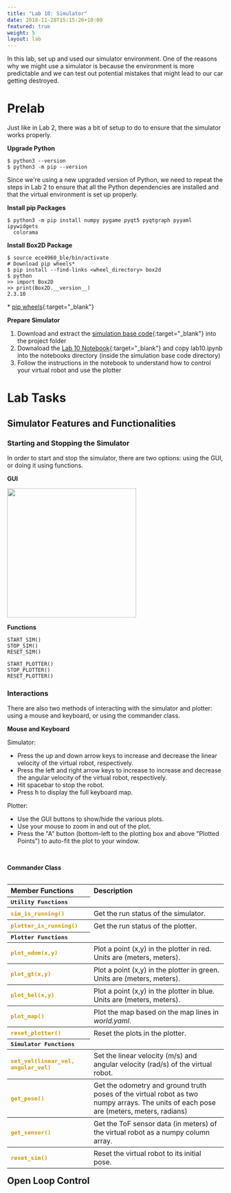 ```yaml
---
title: "Lab 10: Simulator"
date: 2018-11-28T15:15:26+10:00
featured: true
weight: 5
layout: lab
---
```


<style type="text/css">
  .gist {width:700px !important;}
  .gist-file
  .gist-data {max-height: 500px;max-width: 700px;}
</style>

In this lab, set up and used our simulator environment. One of the reasons why we might use a simulator is because the environment is more predictable and we can test out potential mistakes that might lead to our car getting destroyed.

# Prelab

Just like in Lab 2, there was a bit of setup to do to ensure that the simulator works properly.

__Upgrade Python__
>
    $ python3 --version
    $ python3 -m pip --version

Since we're using a new upgraded version of Python, we need to repeat the steps in Lab 2 to ensure that all the Python dependencies are installed and that the virtual environment is set up properly.

__Install pip Packages__
>
    $ python3 -m pip install numpy pygame pyqt5 pyqtgraph pyyaml ipywidgets 
      colorama

__Install Box2D Package__
>
    $ source ece4960_ble/bin/activate
    # Download pip wheels*
    $ pip install --find-links <wheel_directory> box2d
    $ python
    >> import Box2D
    >> print(Box2D.__version__)
    2.3.10

\* [pip wheels](https://cornell.box.com/s/3ihhcv6efjfhdkkmtwn0qktj1zd1pxc7){:target="_blank"}

__Prepare Simulator__

1. Download and extract the [simulation base code](https://github.com/CEI-lab/ECE4960-sim-release){:target="_blank"} into the project folder
2. Downaload the [Lab 10 Notebook](https://github.com/CEI-lab/ECE4960-lab10){:target="_blank"} and copy lab10.ipynb into the notebooks directory (inside the simulation base code directory)
3. Follow the instructions in the notebook to understand how to control your virtual robot and use the plotter

# Lab Tasks

## Simulator Features and Functionalities

### Starting and Stopping the Simulator

In order to start and stop the simulator, there are two options: using the GUI, or doing it using functions. 

__GUI__
<p align="left"><img src="../../images/lab10/gui.png" height="300" width="300"></p>

__Functions__
>
    START_SIM()
    STOP_SIM()
    RESET_SIM()
>
    START_PLOTTER()
    STOP_PLOTTER()
    RESET_PLOTTER()

### Interactions

There are also two methods of interacting with the simulator and plotter: using a mouse and keyboard, or using the commander class.

__Mouse and Keyboard__

Simulator:
* Press the up and down arrow keys to increase and decrease the linear velocity of the virtual robot, respectively.
* Press the left and right arrow keys to increase to increase and decrease the angular velocity of the virtual robot, respectively.
* Hit spacebar to stop the robot.
* Press h to display the full keyboard map.

Plotter:
* Use the GUI buttons to show/hide the various plots.
* Use your mouse to zoom in and out of the plot.
* Press the "A" button (bottom-left to the plotting box and above "Plotted Points") to auto-fit the plot to your window.

<br>

__Commander Class__

<table align="left">
    <tr>
        <th style="text-align: left; font-size: medium">Member Functions</th>
        <th style="text-align: left; font-size: medium">Description</th>
    </tr>
    <tr>
        <th style="text-align: left"><span style="font-family:monospace">Utility Functions</span></th>
    </tr>
    <tr>
        <th style="text-align: left"><span style="color:rgb(201,152,4);font-family:monospace">sim_is_running()</span></th>
        <th style="text-align: left"><span style="font-weight: normal">Get the run status of the simulator.</span></th>
    </tr>
    <tr>
        <th style="text-align: left"><span style="color:rgb(201,152,4);font-family:monospace">plotter_is_running()</span></th>
        <th style="text-align: left"><span style="font-weight: normal">Get the run status of the plotter.</span></th>
    </tr>
    <tr>
        <th style="text-align: left"><span style="font-family:monospace">Plotter Functions</span></th>
    </tr>
    <tr>
        <th style="text-align: left"><span style="color:rgb(201,152,4);font-family:monospace">plot_odom(x,y)</span></th>
        <th style="text-align: left"><span style="font-weight: normal">Plot a point (x,y) in the plotter in red. Units are (meters, meters).</span></th>
    </tr>
    <tr>
        <th style="text-align: left"><span style="color:rgb(201,152,4);font-family:monospace">plot_gt(x,y)</span></th>
        <th style="text-align: left"><span style="font-weight: normal">Plot a point (x,y) in the plotter in green. Units are (meters, meters).</span></th>
    </tr>
    <tr>
        <th style="text-align: left"><span style="color:rgb(201,152,4);font-family:monospace">plot_bel(x,y)</span></th>
        <th style="text-align: left"><span style="font-weight: normal">Plot a point (x,y) in the plotter in blue. Units are (meters, meters).</span></th>
    </tr>
    <tr>
        <th style="text-align: left"><span style="color:rgb(201,152,4);font-family:monospace">plot_map()</span></th>
        <th style="text-align: left"><span style="font-weight: normal">Plot the map based on the map lines in <em>world.yaml</em>.</span></th>
    </tr>
    <tr>
        <th style="text-align: left"><span style="color:rgb(201,152,4);font-family:monospace">reset_plotter()</span></th>
        <th style="text-align: left"><span style="font-weight: normal">Reset the plots in the plotter.</span></th>
    </tr>
    <tr>
        <th style="text-align: left"><span style="font-family:monospace">Simulator Functions</span></th>
    </tr>
    <tr>
        <th style="text-align: left"><span style="color:rgb(201,152,4);font-family:monospace">set_vel(linear_vel, angular_vel)</span></th>
        <th style="text-align: left"><span style="font-weight: normal">Set the linear velocity (m/s) and angular velocity (rad/s) of the virtual robot.</span></th>
    </tr>
    <tr>
        <th style="text-align: left"><span style="color:rgb(201,152,4);font-family:monospace">get_pose()</span></th>
        <th style="text-align: left"><span style="font-weight: normal">Get the odometry and ground truth poses of the virtual robot as two numpy arrays. The units of each pose are (meters, meters, radians)</span></th>
    </tr>
    <tr>
        <th style="text-align: left"><span style="color:rgb(201,152,4);font-family:monospace">get_sensor()</span></th>
        <th style="text-align: left"><span style="font-weight: normal">Get the ToF sensor data (in meters) of the virtual robot as a numpy column array.</span></th>
    </tr>
    <tr>
        <th style="text-align: left"><span style="color:rgb(201,152,4);font-family:monospace">reset_sim()</span></th>
        <th style="text-align: left"><span style="font-weight: normal">Reset the virtual robot to its initial pose.</span></th>
    </tr>
</table>

## Open Loop Control